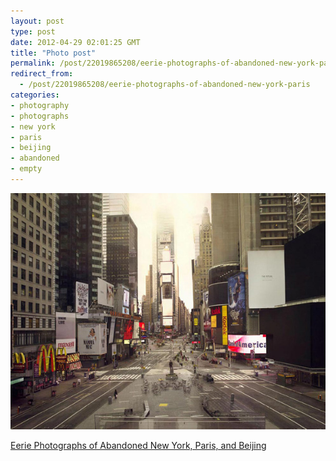 ```yaml
---
layout: post
type: post
date: 2012-04-29 02:01:25 GMT
title: "Photo post"
permalink: /post/22019865208/eerie-photographs-of-abandoned-new-york-paris
redirect_from: 
  - /post/22019865208/eerie-photographs-of-abandoned-new-york-paris
categories:
- photography
- photographs
- new york
- paris
- beijing
- abandoned
- empty
---
```

![](/assets/images/tumblr_m1s4ozlKuW1qb098no1_640.jpg)

<p><a href="http://flavorwire.com/274921/eerie-photographs-of-abandoned-new-york-paris-and-beijing#1">Eerie Photographs of Abandoned New York, Paris, and Beijing</a></p>